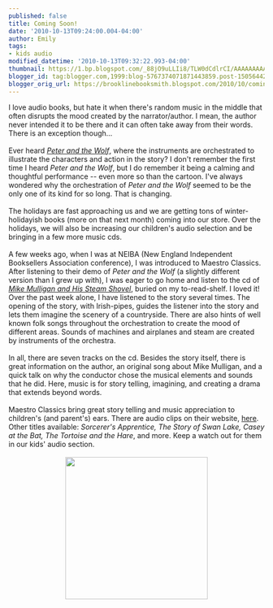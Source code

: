 ```yaml
---
published: false
title: Coming Soon!
date: '2010-10-13T09:24:00.004-04:00'
author: Emily
tags:
- kids audio
modified_datetime: '2010-10-13T09:32:22.993-04:00'
thumbnail: https://1.bp.blogspot.com/_88jO9uLLIi8/TLW0dCdlrCI/AAAAAAAAAKg/cyLdGFO4Ml8/s72-c/6157koCUEgL._SL500_AA280_.jpg
blogger_id: tag:blogger.com,1999:blog-5767374071871443859.post-1505644213652296648
blogger_orig_url: https://brooklinebooksmith.blogspot.com/2010/10/coming-soon.html
---
```


I love audio books, but hate it when there's random music in the middle that often disrupts the mood created by the narrator/author.  I mean, the author never intended it to be there and it can often take away from their words.  There is an exception though...<br /><br />Ever heard <a href="https://www.brooklinebooksmith-shop.com/book/9780375824302"><span style="font-style: italic;">Peter and the Wolf</span></a>, where the instruments are orchestrated to illustrate the characters and action in the story?  I don't remember the first time I heard <span style="font-style: italic;">Peter and the Wolf</span>, but I do remember it being a calming and thoughtful performance -- even more so than the cartoon.  I've always wondered why the orchestration of <span style="font-style: italic;">Peter and the Wolf</span> seemed to be the only one of its kind for so long.  That is changing.<br /><br />The holidays are fast approaching us and we are getting tons of winter-holidayish books (more on that next month) coming into our store.  Over the holidays, we will also be increasing our children's audio selection and be bringing in a few more music cds.<br /><br />A few weeks ago, when I was at NEIBA (New England Independent Booksellers Association conference), I was introduced to Maestro Classics.  After listening to their demo of <span style="font-style: italic;">Peter and the Wolf</span> (a slightly different version than I grew up with), I was eager to go home and listen to the cd of <a href="https://www.magicmaestromusic.com/mike_mulligan.html"><span style="font-style: italic;">Mike Mulligan and His Steam Shovel</span></a>, buried on my to-read-shelf.  I loved it!  Over the past week alone, I have listened to the story several times.  The opening of the story, with Irish-pipes, guides the listener into the story and lets them imagine the scenery of a countryside.  There are also hints of well known folk songs throughout the orchestration to create the mood of different areas.  Sounds of machines and airplanes and steam are created by instruments of the orchestra.<br /><br />In all, there are seven tracks on the cd.  Besides the story itself, there is great information on the author, an original song about Mike Mulligan, and a quick talk on why the conductor chose the musical elements and sounds that he did.  Here, music is for story telling, imagining, and creating a drama that extends beyond words.<br /><br />Maestro Classics bring great story telling and music appreciation to children's (and parent's) ears.  There are audio clips on their website, <a href="https://www.magicmaestromusic.com/index.html">here</a>.  Other titles available: <span style="font-style: italic;">Sorcerer's Apprentice, The Story of Swan Lake, Casey at the Bat, The Tortoise and the Hare</span>, and more.  Keep a watch out for them in our kids' audio section.<br /><br /><a onblur="try {parent.deselectBloggerImageGracefully();} catch(e) {}" href="https://1.bp.blogspot.com/_88jO9uLLIi8/TLW0dCdlrCI/AAAAAAAAAKg/cyLdGFO4Ml8/s1600/6157koCUEgL._SL500_AA280_.jpg"><img style="margin: 0px auto 10px; display: block; text-align: center; cursor: pointer; width: 280px; height: 280px;" src="https://1.bp.blogspot.com/_88jO9uLLIi8/TLW0dCdlrCI/AAAAAAAAAKg/cyLdGFO4Ml8/s320/6157koCUEgL._SL500_AA280_.jpg" alt="" id="BLOGGER_PHOTO_ID_5527522528637332514" border="0" /></a>